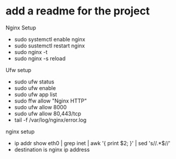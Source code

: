 # add a readme for the project

Nginx Setup
* sudo systemctl enable nginx
* sudo sustemctl restart nginx
* sudo nginx -t
* sudo nginx -s reload

Ufw setup
* sudo ufw status
* sudo ufw enable
* sudo ufw app list
* sudo ffw allow "Nginx HTTP"
* sudo ufw allow 8000
* sudo ufw allow 80,443/tcp
* tail -f /var/log/nginx/error.log

nginx setup
* ip addr show eth0 | grep inet | awk '{ print $2; }' | sed 's/\/.*$//'
* destination is nginx ip address

